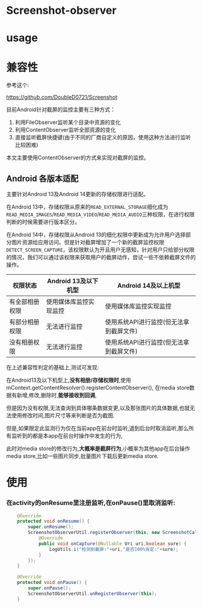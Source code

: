 # Screenshot-observer

# usage



# 兼容性

参考这个:

https://github.com/DoubleD0721/Screenshot

目前Android针对截屏的监控主要有三种方式：

1. 利用FileObserver监听某个目录中资源的变化
2. 利用ContentObserver监听全部资源的变化
3. 直接监听截屏快捷键(由于不同的厂商自定义的原因，使用这种方法进行监听比较困难)

本文主要使用ContentObserver的方式来实现对截屏的监控。

## Android 各版本适配



主要针对Android 13及Android 14更新的存储权限进行适配。

在Android 13中，存储权限从原来的`READ_EXTERNAL_STORAGE`细化成为`READ_MEDIA_IMAGES`/`READ_MEDIA_VIDEO`/`READ_MEDIA_AUDIO`三种权限，在进行权限判断的时候需要进行版本区分。

在Android 14中，存储权限从Android 13的细化权限中更新成为允许用户选择部分图片资源给应用访问。但是针对截屏增加了一个新的截屏监控权限`DETECT_SCREEN_CAPTURE`，该权限默认为开且用户无感知，针对用户只给部分权限的情况，我们可以通过该权限来获取用户的截屏动作，尝试一些不依赖截屏文件的操作。

| 权限状态       | Android 13及以下机型   | Android 14及以上机型                    |
| -------------- | ---------------------- | --------------------------------------- |
| 有全部相册权限 | 使用媒体库监控实现监控 | 使用媒体库监控实现监控                  |
| 有部分相册权限 | 无法进行监控           | 使用系统API进行监控(但无法拿到截屏文件) |
| 没有相册权限   | 无法进行监控           | 使用系统API进行监控(但无法拿到截屏文件) |

在上述兼容性判定的基础上,测试可发现:

在Android13及以下机型上,**没有相册/存储权限时**,使用mContext.getContentResolver().registerContentObserver(), 在media store数据有新增,修改,删除时,**能够接收到回调**,

但是因为没有权限,无法查询到具体哪条数据变更,以及那张图片的具体数据,也就无法使用修改时间,图片尺寸等来判断是否为截图.

但是,如果限定此监测行为仅在当前app在前台时监听,退到后台时取消监听,那么所有监听到的都是本app在前台时操作中发生的行为,

此时对media store的修改行为,**大概率是截屏行为**,小概率为其他app在后台操作media store,比如一些图片同步,批量图片下载后更新media store. 



# 使用

### 在activity的onResume里注册监听,在onPause()里取消监听:

```java
    @Override
    protected void onResume() {
        super.onResume();
        ScreenshotObserverUtil.registerObserver(this, new ScreenshotCallback() {
            @Override
            public void onCapture(@Nullable Uri uri,boolean sure) {
                LogUtils.i("检测到截屏:"+uri,"是否100%肯定:"+sure);
            }
        });
    }

    @Override
    protected void onPause() {
        super.onPause();
        ScreenshotObserverUtil.unRegisterObserver(this);
    }
```

